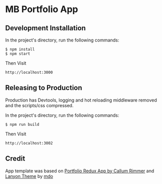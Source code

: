 # MB Portfolio App


## Development Installation

In the project's directory, run the following commands:

```
$ npm install
$ npm start
```

Then Visit

```
http://localhost:3000
```

## Releasing to Production

Production has Devtools, logging and hot reloading middleware removed and the scripts/css compressed.

In the project's directory, run the following commands:

```
$ npm run build
```

Then Visit

```
http://localhost:3002
```

## Credit

App template was based on [Portfolio Redux App by Callum Rimmer](https://github.com/caljrimmer/portfolio-redux-app) and [Lanyon Theme](https://github.com/poole/lanyon) by [mdo](https://github.com/mdo)
